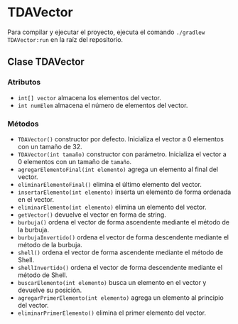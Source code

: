 # TDAVector
Para compilar y ejecutar el proyecto, ejecuta el comando `./gradlew TDAVector:run` en la raíz del repositorio.
## Clase TDAVector
### Atributos
* `int[] vector` almacena los elementos del vector.
* `int numElem` almacena el número de elementos del vector.

### Métodos
* `TDAVector()` constructor por defecto. Inicializa el vector a 0 elementos con un tamaño de 32.
* `TDAVector(int tamaño)` constructor con parámetro. Inicializa el vector a 0 elementos con un tamaño de `tamaño`.
* `agregarElementoFinal(int elemento)` agrega un elemento al final del vector.
* `eliminarElementoFinal()` elimina el último elemento del vector.
* `insertarElemento(int elemento)` inserta un elemento de forma ordenada en el vector.
* `eliminarElemento(int elemento)` elimina un elemento del vector.
* `getVector()` devuelve el vector en forma de string.
* `burbuja()` ordena el vector de forma ascendente mediante el método de la burbuja.
* `burbujaInvertido()` ordena el vector de forma descendente mediante el método de la burbuja.
* `shell()` ordena el vector de forma ascendente mediante el método de Shell.
* `shellInvertido()` ordena el vector de forma descendente mediante el método de Shell.
* `buscarElemento(int elemento)` busca un elemento en el vector y devuelve su posición.
* `agregarPrimerElemento(int elemento)` agrega un elemento al principio del vector.
* `eliminarPrimerElemento()` elimina el primer elemento del vector.